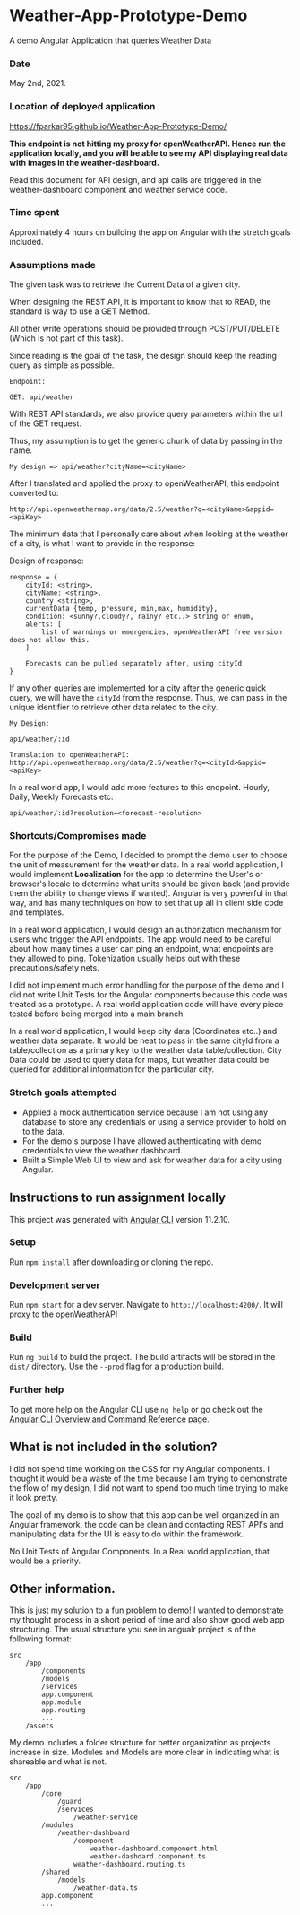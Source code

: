 # Weather-App-Prototype-Demo
A demo Angular Application that queries Weather Data

### Date

May 2nd, 2021.

### Location of deployed application

https://fparkar95.github.io/Weather-App-Prototype-Demo/

<strong>This endpoint is not hitting my proxy for openWeatherAPI. Hence run the application locally, and you will be able to see my API displaying real data with images in the weather-dashboard.</strong>

Read this document for API design, and api calls are triggered in the weather-dashboard component and weather service code.

### Time spent

Approximately 4 hours on building the app on Angular with the stretch goals included.

### Assumptions made

The given task was to retrieve the Current Data of a given city.

When designing the REST API, it is important to know that to READ, the standard is way to use a GET Method.

All other write operations should be provided through POST/PUT/DELETE (Which is not part of this task).

Since reading is the goal of the task, the design should keep the reading query as simple as possible.

```
Endpoint:

GET: api/weather
```


With REST API standards, we also provide query parameters within the url of the GET request.

Thus, my assumption is to get the generic chunk of data by passing in the name.

```
My design => api/weather?cityName=<cityName>

```
After I translated and applied the proxy to openWeatherAPI, this endpoint converted to:

```
http://api.openweathermap.org/data/2.5/weather?q=<cityName>&appid=<apiKey>
```

The minimum data that I personally care about when looking at the weather of a city, is what I want to provide in the response:

Design of response:

```
response = {
    cityId: <string>,
    cityName: <string>,
    country <string>,
    currentData {temp, pressure, min,max, humidity},
    condition: <sunny?,cloudy?, rainy? etc..> string or enum,
    alerts: [
        list of warnings or emergencies, openWeatherAPI free version does not allow this.
    ]

    Forecasts can be pulled separately after, using cityId
}

```
If any other queries are implemented for a city after the generic quick query, we will have the `cityId` from the response. Thus, we can pass in the unique identifier to retrieve other data related to the city.

```
My Design:

api/weather/:id

Translation to openWeatherAPI:
http://api.openweathermap.org/data/2.5/weather?q=<cityId>&appid=<apiKey>
```

In a real world app, I would add more features to this endpoint. Hourly, Daily, Weekly Forecasts etc:

```
api/weather/:id?resolution=<forecast-resolution>

```

### Shortcuts/Compromises made
For the purpose of the Demo, I decided to prompt the demo user to choose the unit of measurement for the weather data.
In a real world application, I would implement <strong>Localization</strong> for the app to determine the User's or browser's locale to determine what units should be given back (and provide them the ability to change views if wanted). Angular is very powerful in that way, and has many techniques on how to set that up all in client side code and templates.


In a real world application, I would design an authorization mechanism for users who trigger the API endpoints. The app would need to be careful about how many times a user can ping an endpoint, what endpoints are they allowed to ping. Tokenization usually helps out with these precautions/safety nets.

I did not implement much error handling for the purpose of the demo and I did not write Unit Tests for the Angular components because this code was treated as a prototype. A real world application code will have every piece tested before being merged into a main branch.

In a real world application, I would keep city data (Coordinates etc..) and weather data separate. It would be neat to pass in the same cityId from a table/collection as a primary key to the weather data table/collection. City Data could be used to query data for maps, but weather data could be queried for additional information for the particular city.


### Stretch goals attempted

* Applied a mock authentication service because I am not using any database to store any credentials or using a service provider to hold on to the data. 
* For the demo's purpose I have allowed authenticating with demo credentials to view the weather dashboard.
* Built a Simple Web UI to view and ask for weather data for a city using Angular.


## Instructions to run assignment locally

This project was generated with [Angular CLI](https://github.com/angular/angular-cli) version 11.2.10.

### Setup
Run `npm install` after downloading or cloning the repo.

### Development server

Run `npm start` for a dev server. Navigate to `http://localhost:4200/`. It will proxy to the openWeatherAPI

### Build

Run `ng build` to build the project. The build artifacts will be stored in the `dist/` directory. Use the `--prod` flag for a production build.

### Further help

To get more help on the Angular CLI use `ng help` or go check out the [Angular CLI Overview and Command Reference](https://angular.io/cli) page.



## What is not included in the solution?

I did not spend time working on the CSS for my Angular components. I thought it would be a waste of the time because I am trying to demonstrate the flow of my design, I did not want to spend too much time trying to make it look pretty.

The goal of my demo is to show that this app can be well organized in an Angular framework, the code can be clean and contacting REST API's and manipulating data for the UI is easy to do within the framework.

No Unit Tests of Angular Components. In a Real world application, that would be a priority.


## Other information.

This is just my solution to a fun problem to demo! I wanted to demonstrate my thought process in a short period of time and also show good web app structuring. The usual structure you see in angualr project is of the following format:

```
src
    /app
        /components
        /models
        /services
        app.component
        app.module
        app.routing
        ...
    /assets
```
My demo includes a folder structure for better organization as projects increase in size. Modules and Models are more clear in indicating what is shareable and what is not. 

```
src
    /app
        /core
            /guard
            /services
                /weather-service
        /modules
            /weather-dashboard
                /component
                    weather-dashboard.component.html
                    weather-dashoard.component.ts
                weather-dashboard.routing.ts
        /shared
            /models
                /weather-data.ts
        app.component
        ...

```




